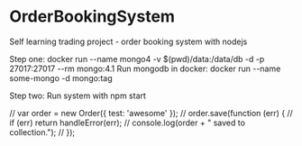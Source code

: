 # OrderBookingSystem
Self learning trading project - order booking system with nodejs

Step one:
docker run --name mongo4 -v $(pwd)/data:/data/db -d -p 27017:27017 --rm mongo:4.1
Run mongodb in docker: docker run --name some-mongo -d mongo:tag

Step two:
Run system with npm start

 // var order = new Order({ test: 'awesome' });
        // order.save(function (err) {
        //     if (err) return handleError(err);
        //     console.log(order + " saved to collection.");
        //   });